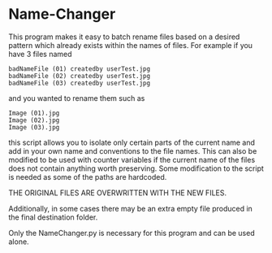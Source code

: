 # Name-Changer

This program makes it easy to batch rename files based on a desired pattern which already exists within the names of files. For example if you have 3 files named 

    badNameFile (01) createdby userTest.jpg
    badNameFile (02) createdby userTest.jpg
    badNameFile (03) createdby userTest.jpg

and you wanted to rename them such as 
    
    Image (01).jpg
    Image (02).jpg
    Image (03).jpg
    
this script allows you to isolate only certain parts of the current name and add in your own name and conventions to the file names. This can also be modified to be used with counter variables if the current name of the files does not contain anything worth preserving. Some modification to the script is needed as some of the paths are hardcoded.  

THE ORIGINAL FILES ARE OVERWRITTEN WITH THE NEW FILES. 

Additionally, in some cases there may be an extra empty file produced in the final destination folder. 

Only the  NameChanger.py is necessary for this program and can be used alone. 
